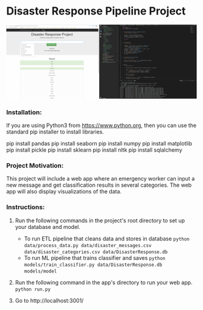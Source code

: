 # Disaster Response Pipeline Project
![avatar](disasterresponseproject.gif)

### Installation:
If you are using Python3 from https://www.python.org, then you can use the standard pip installer to install libraries.

pip install pandas 
pip install seaborn 
pip install numpy 
pip install matplotlib 
pip install pickle
pip install sklearn
pip install nltk
pip install sqlalchemy

### Project Motivation:
This project will include a web app where an emergency worker can input a new message and get classification results in several categories. The web app will also display visualizations of the data. 

### Instructions:
1. Run the following commands in the project's root directory to set up your database and model.

    - To run ETL pipeline that cleans data and stores in database
        `python data/process_data.py data/disaster_messages.csv data/disaster_categories.csv data/DisasterResponse.db`
    - To run ML pipeline that trains classifier and saves
        `python models/train_classifier.py data/DisasterResponse.db models/model`

2. Run the following command in the app's directory to run your web app.
    `python run.py`

3. Go to http://localhost:3001/